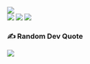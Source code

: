 [![](https://visitcount.itsvg.in/api?id=oomeow&icon=7&color=5)](https://visitcount.itsvg.in)<br/>
![](https://github-readme-stats.vercel.app/api?username=oomeow&theme=rose&hide_border=false&include_all_commits=false&count_private=false)
![](https://github-readme-streak-stats.herokuapp.com/?user=oomeow&theme=rose&hide_border=false)
![](https://github-readme-stats.vercel.app/api/top-langs/?username=oomeow&theme=rose&hide_border=false&include_all_commits=false&count_private=false&layout=compact)

### ✍️ Random Dev Quote
![](https://quotes-github-readme.vercel.app/api?type=horizontal&theme=radical)


<!-- Proudly created with GPRM ( https://gprm.itsvg.in ) -->

<!--
## Hi there 👋

**oomeow/oomeow** is a ✨ _special_ ✨ repository because its `README.md` (this file) appears on your GitHub profile.

Here are some ideas to get you started:

- 🔭 I’m currently working on ...
- 🌱 I’m currently learning ...
- 👯 I’m looking to collaborate on ...
- 🤔 I’m looking for help with ...
- 💬 Ask me about ...
- 📫 How to reach me: ...
- 😄 Pronouns: ...
- ⚡ Fun fact: ...
-->

